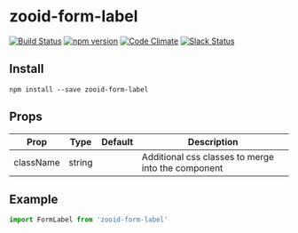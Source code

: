 # zooid-form-label

[![Build Status](https://travis-ci.org/octoblu/zooid-form-label.svg?branch=master)](https://travis-ci.org/octoblu/zooid-form-label)
[![npm version](https://badge.fury.io/js/zooid-form-label.svg)](http://badge.fury.io/js/zooid-form-label)
[![Code Climate](https://codeclimate.com/github/octoblu/zooid-form-label.png)](https://codeclimate.com/github/octoblu/zooid-form-label)
[![Slack Status](http://community-slack.octoblu.com/badge.svg)](http://community-slack.octoblu.com)

## Install
```
npm install --save zooid-form-label
```

## Props
| Prop      | Type   | Default | Description                          |
| ----------| -------| --------| -------------------------------------|
| className | string |         | Additional css classes to merge into the component |


## Example
```js
import FormLabel from 'zooid-form-label'
```
